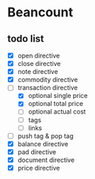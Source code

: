 # Beancount


## todo list
 - [x] open directive
 - [x] close directive
 - [x] note directive
 - [x] commodity directive
 - [ ] transaction directive
    - [x] optional single price
    - [x] optional total price
    - [ ] optional actual cost
    - [ ] tags
    - [ ] links
 - [ ] push tag & pop tag
 - [x] balance directive
 - [x] pad directive
 - [x] document directive
 - [x] price directive